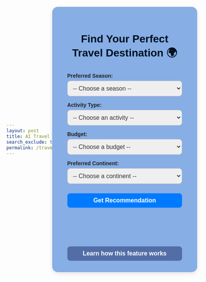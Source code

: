 ```yaml
---
layout: post
title: AI Travel Recommender
search_exclude: true
permalink: /travel/
---
```



  <meta charset="UTF-8" />
  <meta name="viewport" content="width=device-width, initial-scale=1.0"/>
  <title>Travel Recommendation</title>
<style>
    body {
      font-family: Arial, sans-serif;
      padding: 40px;
      color: #333;
      background: none;
      display: flex;
      justify-content: center;
      align-items: center;
      height: 100vh;
    }
    .container {
      background:rgba(124, 166, 227, 0.91) ;
      padding: 30px 40px;
      border-radius: 15px;
      box-shadow: 0 4px 12px rgba(0,0,0,0.1);
      max-width: 400px;
      width: 100%;
    }
    h1 {
      text-align: center;
      margin-bottom: 25px;
      color:rgb(1, 16, 32);
    }
    label {
      display: block;
      margin-top: 15px;
      font-weight: bold;
      color: #222;
    }
    select, button {
      width: 100%;
      padding: 10px;
      margin-top: 5px;
      border-radius: 8px;
      border: 1px solid #ccc;
      font-size: 1rem;
      color: #333;
      box-sizing: border-box;
      transition: border-color 0.3s ease;
    }
    select:focus, button:focus {
      outline: none;
      border-color: #007BFF;
      box-shadow: 0 0 5px #007BFF;
    }
    button {
      margin-top: 25px;
      background-color: #007BFF;
      color: white;
      font-weight: bold;
      cursor: pointer;
      border: none;
      transition: background-color 0.3s ease;
    }
    button:hover {
      background-color: #0056b3;
    }
    #result {
      margin-top: 30px;
      font-size: 1.2rem;
      font-weight: 600;
      text-align: center;
      color: #006400;
      min-height: 1.4em;
    }
</style>


  <div class="container">
    <h1>Find Your Perfect Travel Destination 🌍</h1>
    <form id="travelForm">
      <label for="season">Preferred Season:</label>
      <select id="season" name="season" required>
        <option value="">-- Choose a season --</option>
        <option value="Spring">Spring</option>
        <option value="Summer">Summer</option>
        <option value="Autumn">Autumn</option>
        <option value="Winter">Winter</option>
      </select>
      <label for="activity">Activity Type:</label>
      <select id="activity" name="activity" required>
        <option value="">-- Choose an activity --</option>
        <option value="Adventure">Adventure</option>
        <option value="Relaxation">Relaxation</option>
        <option value="Sightseeing">Sightseeing</option>
        <option value="Cultural">Cultural</option>
        <option value="Beach">Beach</option>
        <option value="Nature">Nature</option>
      </select>
      <label for="budget">Budget:</label>
      <select id="budget" name="budget" required>
        <option value="">-- Choose a budget --</option>
        <option value="Low">Low</option>
        <option value="Medium">Medium</option>
        <option value="High">High</option>
      </select>
      <label for="continent">Preferred Continent:</label>
      <select id="continent" name="continent" required>
        <option value="">-- Choose a continent --</option>
        <option value="Europe">Europe</option>
        <option value="Asia">Asia</option>
        <option value="Africa">Africa</option>
        <option value="North America">North America</option>
        <option value="South America">South America</option>
        <option value="Oceania">Oceania</option>
      </select>
      <button type="submit">Get Recommendation</button>
    </form>
    <div id="result"></div>
          <div style="text-align: center; margin-top: 20px;">
      <a href="http://127.0.0.1:4887/datascience_frontend/TravelTeach/" target="_blank">
        <button type="button" style="background-color:rgba(70, 94, 152, 0.8);">Learn how this feature works</button>
      </a>
    </div>
  </div>

  <script>
    document.getElementById('travelForm').addEventListener('submit', async function(e) {
      e.preventDefault();

      const season = document.getElementById('season').value;
      const activity = document.getElementById('activity').value;
      const budget = document.getElementById('budget').value;
      const continent = document.getElementById('continent').value;

      const resultDiv = document.getElementById('result');
      resultDiv.textContent = "Loading recommendation...";

      try {
        const response = await fetch('http://localhost:8887/api/destination/recommend', {
          method: 'POST',
          headers: { 'Content-Type': 'application/json' },
          body: JSON.stringify({
              season: season.toLowerCase(),
              activity: activity.toLowerCase(),
              budget: budget.toLowerCase(),
              continent: continent.toLowerCase()
           })
        });

        if (!response.ok) throw new Error("Request failed");

        const result = await response.json();

        if (result.destination && result.activitySuggestion) {
        resultDiv.innerHTML = `
          <h3>🌍 Recommended Destination:</h3>
          <p>${result.destination}</p>
          <h3>🎯 Suggested Activity:</h3>
          <p>${result.activitySuggestion}</p>
        `;
      } else {
        resultDiv.textContent = `❌ No recommendation found.`;
      }
    } catch (err) {
      resultDiv.textContent = "❌ Error connecting to the server.";
      console.error(err);
    }
  });
</script>


